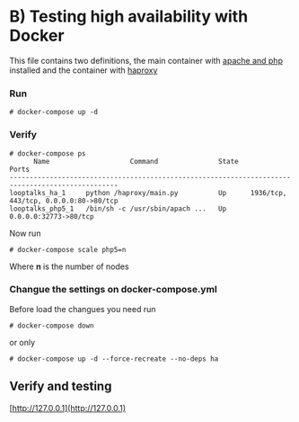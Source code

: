# B) Testing high availability with Docker

This file contains two definitions, the main container with [apache and php](https://gitlab.com/looptalks/docker-apache-php5) installed
and the container with [haproxy](https://hub.docker.com/r/tutum/haproxy/)

### Run

```
# docker-compose up -d
```

### Verify

```
# docker-compose ps
      Name                    Command               State                   Ports
-------------------------------------------------------------------------------------------------
looptalks_ha_1     python /haproxy/main.py          Up      1936/tcp, 443/tcp, 0.0.0.0:80->80/tcp
looptalks_php5_1   /bin/sh -c /usr/sbin/apach ...   Up      0.0.0.0:32773->80/tcp
```

Now run

```
# docker-compose scale php5=n
```

Where **n** is the number of nodes

### Changue the settings on docker-compose.yml

Before load the changues you need run

```
# docker-compose down
```

or only

```
# docker-compose up -d --force-recreate --no-deps ha
```

## Verify and testing

[http://127.0.0.1](http://127.0.0.1)